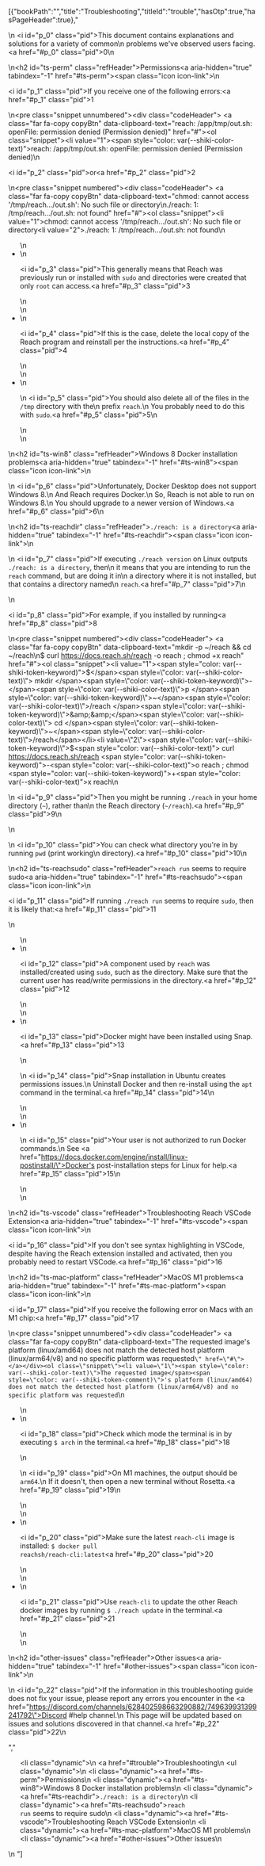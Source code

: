 [{"bookPath":"","title":"Troubleshooting","titleId":"trouble","hasOtp":true,"hasPageHeader":true},"<p>\n  <i id=\"p_0\" class=\"pid\"></i>This document contains explanations and solutions for a variety of common\n  problems we've observed users facing.<a href=\"#p_0\" class=\"pid\">0</a>\n</p>\n<h2 id=\"ts-perm\" class=\"refHeader\">Permissions<a aria-hidden=\"true\" tabindex=\"-1\" href=\"#ts-perm\"><span class=\"icon icon-link\"></span></a></h2>\n<p><i id=\"p_1\" class=\"pid\"></i>If you receive one of the following errors:<a href=\"#p_1\" class=\"pid\">1</a></p>\n<pre class=\"snippet unnumbered\"><div class=\"codeHeader\">&nbsp;<a class=\"far fa-copy copyBtn\" data-clipboard-text=\"reach: /app/tmp/out.sh: openFile: permission denied (Permission denied)\" href=\"#\"></a></div><ol class=\"snippet\"><li value=\"1\"><span style=\"color: var(--shiki-color-text)\">reach: /app/tmp/out.sh: openFile: permission denied (Permission denied)</span></li></ol></pre>\n<p><i id=\"p_2\" class=\"pid\"></i>or<a href=\"#p_2\" class=\"pid\">2</a></p>\n<pre class=\"snippet numbered\"><div class=\"codeHeader\">&nbsp;<a class=\"far fa-copy copyBtn\" data-clipboard-text=\"chmod: cannot access '/tmp/reach.../out.sh': No such file or directory\n./reach: 1: /tmp/reach.../out.sh: not found\" href=\"#\"></a></div><ol class=\"snippet\"><li value=\"1\">chmod: cannot access '/tmp/reach.../out.sh': No such file or directory</li><li value=\"2\">./reach: 1: /tmp/reach.../out.sh: not found</li></ol></pre>\n<ul>\n  <li>\n    <p><i id=\"p_3\" class=\"pid\"></i>This generally means that Reach was previously run or installed with <code>sudo</code> and directories were created that only <code>root</code> can access.<a href=\"#p_3\" class=\"pid\">3</a></p>\n  </li>\n  <li>\n    <p><i id=\"p_4\" class=\"pid\"></i>If this is the case, delete the local copy of the Reach program and reinstall per the instructions.<a href=\"#p_4\" class=\"pid\">4</a></p>\n  </li>\n  <li>\n    <p>\n      <i id=\"p_5\" class=\"pid\"></i>You should also delete all of the files in the <code>/tmp</code> directory with the\n      prefix <code>reach</code>.\n      You probably need to do this with <code>sudo</code>.<a href=\"#p_5\" class=\"pid\">5</a>\n    </p>\n  </li>\n</ul>\n<h2 id=\"ts-win8\" class=\"refHeader\">Windows 8 Docker installation problems<a aria-hidden=\"true\" tabindex=\"-1\" href=\"#ts-win8\"><span class=\"icon icon-link\"></span></a></h2>\n<p>\n  <i id=\"p_6\" class=\"pid\"></i>Unfortunately, Docker Desktop does not support Windows 8.\n  And Reach requires Docker.\n  So, Reach is not able to run on Windows 8.\n  You should upgrade to a newer version of Windows.<a href=\"#p_6\" class=\"pid\">6</a>\n</p>\n<h2 id=\"ts-reachdir\" class=\"refHeader\"><code>./reach: is a directory</code><a aria-hidden=\"true\" tabindex=\"-1\" href=\"#ts-reachdir\"><span class=\"icon icon-link\"></span></a></h2>\n<p>\n  <i id=\"p_7\" class=\"pid\"></i>If executing <code>./reach version</code> on Linux outputs <code>./reach: is a directory</code>, then\n  it means that you are intending to run the <code>reach</code> command, but are doing it in\n  a directory where it is not installed, but that contains a directory named\n  <code>reach</code>.<a href=\"#p_7\" class=\"pid\">7</a>\n</p>\n<p><i id=\"p_8\" class=\"pid\"></i>For example, if you installed by running<a href=\"#p_8\" class=\"pid\">8</a></p>\n<pre class=\"snippet numbered\"><div class=\"codeHeader\">&nbsp;<a class=\"far fa-copy copyBtn\" data-clipboard-text=\"mkdir -p ~/reach &amp;&amp; cd ~/reach\n$ curl https://docs.reach.sh/reach -o reach ; chmod +x reach\" href=\"#\"></a></div><ol class=\"snippet\"><li value=\"1\"><span style=\"color: var(--shiki-token-keyword)\">$</span><span style=\"color: var(--shiki-color-text)\"> mkdir </span><span style=\"color: var(--shiki-token-keyword)\">-</span><span style=\"color: var(--shiki-color-text)\">p </span><span style=\"color: var(--shiki-token-keyword)\">~</span><span style=\"color: var(--shiki-color-text)\">/reach </span><span style=\"color: var(--shiki-token-keyword)\">&amp;&amp;</span><span style=\"color: var(--shiki-color-text)\"> cd </span><span style=\"color: var(--shiki-token-keyword)\">~</span><span style=\"color: var(--shiki-color-text)\">/reach</span></li><li value=\"2\"><span style=\"color: var(--shiki-token-keyword)\">$</span><span style=\"color: var(--shiki-color-text)\"> curl https://docs.reach.sh/reach </span><span style=\"color: var(--shiki-token-keyword)\">-</span><span style=\"color: var(--shiki-color-text)\">o reach ; chmod </span><span style=\"color: var(--shiki-token-keyword)\">+</span><span style=\"color: var(--shiki-color-text)\">x reach</span></li></ol></pre>\n<p>\n  <i id=\"p_9\" class=\"pid\"></i>Then you might be running <code>./reach</code> in your home directory (<code>~</code>), rather than\n  the Reach directory (<code>~/reach</code>).<a href=\"#p_9\" class=\"pid\">9</a>\n</p>\n<p>\n  <i id=\"p_10\" class=\"pid\"></i>You can check what directory you're in by running <code>pwd</code> (print working\n  directory).<a href=\"#p_10\" class=\"pid\">10</a>\n</p>\n<h2 id=\"ts-reachsudo\" class=\"refHeader\"><code>reach run</code> seems to require sudo<a aria-hidden=\"true\" tabindex=\"-1\" href=\"#ts-reachsudo\"><span class=\"icon icon-link\"></span></a></h2>\n<p><i id=\"p_11\" class=\"pid\"></i>If running <code>./reach run</code> seems to require <code>sudo</code>, then it is likely that:<a href=\"#p_11\" class=\"pid\">11</a></p>\n<ul>\n  <li>\n    <p><i id=\"p_12\" class=\"pid\"></i>A component used by <code>reach</code> was installed/created using <code>sudo</code>, such as the directory. Make sure that the current user has read/write permissions in the directory.<a href=\"#p_12\" class=\"pid\">12</a></p>\n  </li>\n  <li>\n    <p><i id=\"p_13\" class=\"pid\"></i>Docker might have been installed using Snap.<a href=\"#p_13\" class=\"pid\">13</a></p>\n    <p>\n      <i id=\"p_14\" class=\"pid\"></i>Snap installation in Ubuntu creates permissions issues.\n      Uninstall Docker and then re-install using the <code>apt</code> command in the terminal.<a href=\"#p_14\" class=\"pid\">14</a>\n    </p>\n  </li>\n  <li>\n    <p>\n      <i id=\"p_15\" class=\"pid\"></i>Your user is not authorized to run Docker commands.\n      See <a href=\"https://docs.docker.com/engine/install/linux-postinstall/\">Docker's post-installation steps for Linux</a> for help.<a href=\"#p_15\" class=\"pid\">15</a>\n    </p>\n  </li>\n</ul>\n<h2 id=\"ts-vscode\" class=\"refHeader\">Troubleshooting Reach VSCode Extension<a aria-hidden=\"true\" tabindex=\"-1\" href=\"#ts-vscode\"><span class=\"icon icon-link\"></span></a></h2>\n<p><i id=\"p_16\" class=\"pid\"></i>If you don't see syntax highlighting in VSCode, despite having the Reach extension installed and activated, then you probably need to restart VSCode.<a href=\"#p_16\" class=\"pid\">16</a></p>\n<h2 id=\"ts-mac-platform\" class=\"refHeader\">MacOS M1 problems<a aria-hidden=\"true\" tabindex=\"-1\" href=\"#ts-mac-platform\"><span class=\"icon icon-link\"></span></a></h2>\n<p><i id=\"p_17\" class=\"pid\"></i>If you receive the following error on Macs with an M1 chip:<a href=\"#p_17\" class=\"pid\">17</a></p>\n<pre class=\"snippet unnumbered\"><div class=\"codeHeader\">&nbsp;<a class=\"far fa-copy copyBtn\" data-clipboard-text=\"The requested image's platform (linux/amd64) does not match the detected host platform (linux/arm64/v8) and no specific platform was requested`\" href=\"#\"></a></div><ol class=\"snippet\"><li value=\"1\"><span style=\"color: var(--shiki-color-text)\">The requested image</span><span style=\"color: var(--shiki-token-comment)\">'s platform (linux/amd64) does not match the detected host platform (linux/arm64/v8) and no specific platform was requested`</span></li></ol></pre>\n<ul>\n  <li>\n    <p><i id=\"p_18\" class=\"pid\"></i>Check which mode the terminal is in by executing <code>$ arch</code> in the terminal.<a href=\"#p_18\" class=\"pid\">18</a></p>\n    <p>\n      <i id=\"p_19\" class=\"pid\"></i>On M1 machines, the output should be <code>arm64</code>.\n      If it doesn't, then open a new terminal without Rosetta.<a href=\"#p_19\" class=\"pid\">19</a>\n    </p>\n  </li>\n  <li>\n    <p><i id=\"p_20\" class=\"pid\"></i>Make sure the latest <code>reach-cli</code> image is installed: <code>$ docker pull reachsh/reach-cli:latest</code><a href=\"#p_20\" class=\"pid\">20</a></p>\n  </li>\n  <li>\n    <p><i id=\"p_21\" class=\"pid\"></i>Use <code>reach-cli</code> to update the other Reach docker images by running <code>$ ./reach update</code> in the terminal.<a href=\"#p_21\" class=\"pid\">21</a></p>\n  </li>\n</ul>\n<h2 id=\"other-issues\" class=\"refHeader\">Other issues<a aria-hidden=\"true\" tabindex=\"-1\" href=\"#other-issues\"><span class=\"icon icon-link\"></span></a></h2>\n<p>\n  <i id=\"p_22\" class=\"pid\"></i>If the information in this troubleshooting guide does not fix your issue, please report any errors you encounter in the <a href=\"https://discord.com/channels/628402598663290882/749639931399241792\">Discord #help</a> channel.\n  This page will be updated based on issues and solutions discovered in that channel.<a href=\"#p_22\" class=\"pid\">22</a>\n</p>","<ul><li class=\"dynamic\">\n    <a href=\"#trouble\">Troubleshooting</a>\n    <ul class=\"dynamic\">\n      <li class=\"dynamic\"><a href=\"#ts-perm\">Permissions</a></li>\n      <li class=\"dynamic\"><a href=\"#ts-win8\">Windows 8 Docker installation problems</a></li>\n      <li class=\"dynamic\"><a href=\"#ts-reachdir\"><code>./reach: is a directory</code></a></li>\n      <li class=\"dynamic\"><a href=\"#ts-reachsudo\"><code>reach run</code> seems to require sudo</a></li>\n      <li class=\"dynamic\"><a href=\"#ts-vscode\">Troubleshooting Reach VSCode Extension</a></li>\n      <li class=\"dynamic\"><a href=\"#ts-mac-platform\">MacOS M1 problems</a></li>\n      <li class=\"dynamic\"><a href=\"#other-issues\">Other issues</a></li>\n    </ul>\n  </li></ul>"]